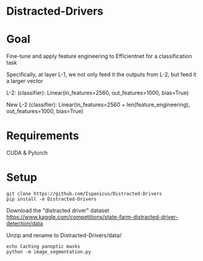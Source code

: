 # Distracted-Drivers

# Goal
Fine-tune and apply feature engineering to Efficientnet for a classification task

Specifically, at layer L-1, we not only feed it the outputs from L-2, but feed it a larger vector

L-2:
  (classifier): Linear(in_features=2560, out_features=1000, bias=True)

New L-2
  (classifier): Linear(in_features=2560 + len(feature_engineering), out_features=1000, bias=True)

# Requirements
CUDA & Pytorch

# Setup
```
git clone https://github.com/Ispanicus/Distracted-Drivers
pip install -e Distracted-Drivers
```

Download the "distracted driver" dataset
https://www.kaggle.com/competitions/state-farm-distracted-driver-detection/data

Unzip and rename to Distracted-Drivers/data/

```
echo Caching panoptic masks
python -m image_segmentation.py
```
